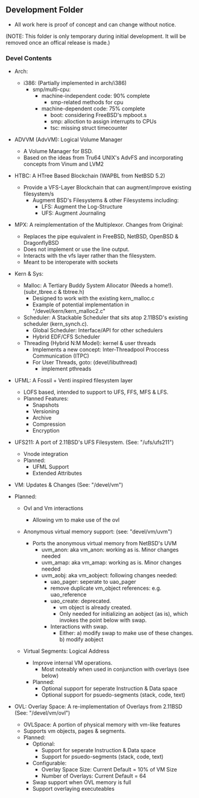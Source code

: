 ## Development Folder

- All work here is proof of concept and can change without notice.

(NOTE: This folder is only temporary during initial development. It will be removed once
an offical release is made.)

### Devel Contents

- Arch:
  - i386: (Partially implemented in arch/i386)
	- smp/multi-cpu:
		- machine-independent code: 90% complete
			- smp-related methods for cpu
		- machine-dependent code: 75% complete
			- boot: considering FreeBSD's mpboot.s
			- smp: alloction to assign interrupts to CPUs
			- tsc: missing struct timecounter

- ADVVM (AdvVM): Logical Volume Manager
  - A Volume Manager for BSD.
  - Based on the ideas from Tru64 UNIX's AdvFS and incorporating concepts from Vinum and LVM2

- HTBC: A HTree Based Blockchain (WAPBL from NetBSD 5.2)
  - Provide a VFS-Layer Blockchain that can augment/improve existing filesystem/s
    - Augment BSD's Filesystems & other Filesystems including:
      - LFS: Augment the Log-Structure
      - UFS: Augment Journaling

- MPX: A reimplementation of the Multiplexor.
 Changes from Original:
  - Replaces the pipe equivalent in FreeBSD, NetBSD, OpenBSD & DragonflyBSD
  - Does not implement or use the line output.
  - Interacts with the vfs layer rather than the filesystem.
  - Meant to be interoperate with sockets

- Kern & Sys:
  - Malloc: A Tertiary Buddy System Allocator (Needs a home!). (subr_tbree.c & tbtree.h)
    - Designed to work with the existing kern_malloc.c
    - Example of potential implementation in "/devel/kern/kern_malloc2.c"
  - Scheduler: A Stackable Scheduler that sits atop 2.11BSD's existing scheduler (kern_synch.c).
    - Global Scheduler: Interface/API for other schedulers
    - Hybrid EDF/CFS Scheduler
  - Threading (Hybrid N:M Model): kernel & user threads
    - Implements a new concept: Inter-Threadpool Proccess Communication (ITPC)
    - For User Threads, goto: (devel/libuthread)
      - implement pthreads

- UFML: A Fossil + Venti inspired filesystem layer
  - LOFS based, intended to support to UFS, FFS, MFS & LFS.
  - Planned Features:
    - Snapshots
    - Versioning
    - Archive
    - Compression
    - Encryption

- UFS211: A port of 2.11BSD's UFS Filesystem. (See: "/ufs/ufs211")
  - Vnode integration
  - Planned:
    - UFML Support
    - Extended Attributes

- VM: Updates & Changes (See: "/devel/vm")
- Planned:
  - Ovl and Vm interactions
    - Allowing vm to make use of the ovl
  - Anonymous virtual memory support: (see: "devel/vm/uvm")
    - Ports the anonymous virtual memory from NetBSD's UVM
      - uvm_anon: aka vm_anon: working as is. Minor changes needed
      - uvm_amap: aka vm_amap: working as is. Minor changes needed
      - uvm_aobj: aka vm_aobject: following changes needed:
        - uao_pager: seperate to uao_pager
        - remove duplicate vm_object references: e.g. uao_reference
        - uao_create: deprecated.
          - vm object is already created.  
          - Only needed for initializing an aobject (as is), which invokes the point below with swap.
        - Interactions with swap.
          - Either:
       a) modify swap to make use of these changes.
       b) modify aobject

  - Virtual Segments: Logical Address
    - Improve internal VM operations.
      - Most noteably when used in conjunction with overlays (see below)
    - Planned:
      - Optional support for seperate Instruction & Data space
      - Optional support for psuedo-segments (stack, code, text)

- OVL: Overlay Space: A re-implementation of Overlays from 2.11BSD (See: "/devel/vm/ovl")
  - OVLSpace: A portion of physical memory with vm-like features
  - Supports vm objects, pages & segments.
  - Planned:
    - Optional:
      - Support for seperate Instruction & Data space
      - Support for psuedo-segments (stack, code, text)
    - Configurable:
      - Overlay Space Size: Current Default = 10% of VM Size
      - Number of Overlays: Current Default = 64
    - Swap support when OVL memory is full
    - Support overlaying executeables
